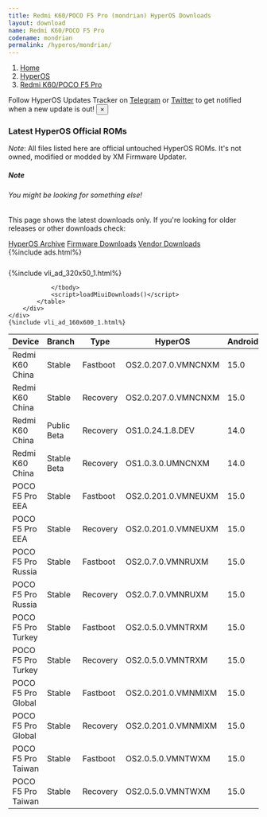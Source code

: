 ```yaml
---
title: Redmi K60/POCO F5 Pro (mondrian) HyperOS Downloads
layout: download
name: Redmi K60/POCO F5 Pro
codename: mondrian
permalink: /hyperos/mondrian/
---
```

<nav aria-label="breadcrumb">
    <ol class="breadcrumb">
        <li class="breadcrumb-item"><a href="/">Home</a></li>
        <li class="breadcrumb-item"><a href="/hyperos/">HyperOS</a></li>
        <li class="breadcrumb-item active" aria-current="page"><a href="/hyperos/mondrian/">Redmi K60/POCO F5 Pro</a></li>
    </ol>
</nav>
<div class="alert alert-primary alert-dismissible fade show" role="alert">
    Follow HyperOS Updates Tracker on <a href="https://t.me/MIUIUpdatesTracker" class="alert-link">Telegram</a>
     or <a href="https://twitter.com/MiFwUpdater" class="alert-link">Twitter</a> to get notified when a new update is out!
    <button type="button" class="close" data-dismiss="alert" aria-label="Close">
        <span aria-hidden="true">&times;</span>
    </button>
</div>

### Latest HyperOS Official ROMs
*Note*: All files listed here are official untouched HyperOS ROMs. It's not owned, modified or modded by XM Firmware Updater.
<div class="card">
  <div class="card-body">
    <h5 class="card-title">Note</h5>
    <h6 class="card-subtitle mb-2 text-muted">You might be looking for something else!</h6>
    <p class="card-text">This page shows the latest downloads only.
     If you're looking for older releases or other downloads check:</p>
    <a href="/archive/hyperos/mondrian/" class="card-link">HyperOS Archive</a>
    <a href="/firmware/mondrian/" class="card-link">Firmware Downloads</a>
    <a href="/vendor/mondrian/" class="card-link">Vendor Downloads</a>
  </div>
</div>
{%include ads.html%}
<div class="row justify-content-center">
    <div class="col-10">
        <div class="table-responsive-md" style="margin-top: 25px;">
            {%include vli_ad_320x50_1.html%}
            <table id="miui" class="display dt-responsive nowrap compact table table-striped table-hover table-sm">
                <thead class="thead-dark">
                    <tr>
                        <th data-ref="device">Device</th>
                        <th data-ref="branch">Branch</th>
                        <th data-ref="type">Type</th>
                        <th data-ref="miui">HyperOS</th>
                        <th data-ref="android">Android</th>
                        <th data-ref="size">Size</th>
                        <th data-ref="size">Date</th>
                        <th data-ref="link">Link</th>
                    </tr>
                </thead>
                <tbody>
                <tr><td>Redmi K60 China</td><td>Stable</td><td>Fastboot</td><td>OS2.0.207.0.VMNCNXM</td><td>15.0</td><td>8.1 GB</td><td>2025-07-25</td><td><a href="/hyperos/mondrian/stable/OS2.0.207.0.VMNCNXM/">Download</a></td></tr>
<tr><td>Redmi K60 China</td><td>Stable</td><td>Recovery</td><td>OS2.0.207.0.VMNCNXM</td><td>15.0</td><td>6.2 GB</td><td>2025-07-28</td><td><a href="/hyperos/mondrian/stable/OS2.0.207.0.VMNCNXM/">Download</a></td></tr>
<tr><td>Redmi K60 China</td><td>Public Beta</td><td>Recovery</td><td>OS1.0.24.1.8.DEV</td><td>14.0</td><td>5.8 GB</td><td>2024-01-12</td><td><a href="/hyperos/mondrian/public beta/OS1.0.24.1.8.DEV/">Download</a></td></tr>
<tr><td>Redmi K60 China</td><td>Stable Beta</td><td>Recovery</td><td>OS1.0.3.0.UMNCNXM</td><td>14.0</td><td>5.8 GB</td><td>2023-12-27</td><td><a href="/hyperos/mondrian/stable beta/OS1.0.3.0.UMNCNXM/">Download</a></td></tr>
<tr><td>POCO F5 Pro EEA</td><td>Stable</td><td>Fastboot</td><td>OS2.0.201.0.VMNEUXM</td><td>15.0</td><td>7.4 GB</td><td>2025-07-11</td><td><a href="/hyperos/mondrian/stable/OS2.0.201.0.VMNEUXM/">Download</a></td></tr>
<tr><td>POCO F5 Pro EEA</td><td>Stable</td><td>Recovery</td><td>OS2.0.201.0.VMNEUXM</td><td>15.0</td><td>5.5 GB</td><td>2025-07-24</td><td><a href="/hyperos/mondrian/stable/OS2.0.201.0.VMNEUXM/">Download</a></td></tr>
<tr><td>POCO F5 Pro Russia</td><td>Stable</td><td>Fastboot</td><td>OS2.0.7.0.VMNRUXM</td><td>15.0</td><td>7.8 GB</td><td>2025-06-17</td><td><a href="/hyperos/mondrian/stable/OS2.0.7.0.VMNRUXM/">Download</a></td></tr>
<tr><td>POCO F5 Pro Russia</td><td>Stable</td><td>Recovery</td><td>OS2.0.7.0.VMNRUXM</td><td>15.0</td><td>5.5 GB</td><td>2025-06-25</td><td><a href="/hyperos/mondrian/stable/OS2.0.7.0.VMNRUXM/">Download</a></td></tr>
<tr><td>POCO F5 Pro Turkey</td><td>Stable</td><td>Fastboot</td><td>OS2.0.5.0.VMNTRXM</td><td>15.0</td><td>6.9 GB</td><td>2025-06-19</td><td><a href="/hyperos/mondrian/stable/OS2.0.5.0.VMNTRXM/">Download</a></td></tr>
<tr><td>POCO F5 Pro Turkey</td><td>Stable</td><td>Recovery</td><td>OS2.0.5.0.VMNTRXM</td><td>15.0</td><td>5.5 GB</td><td>2025-06-30</td><td><a href="/hyperos/mondrian/stable/OS2.0.5.0.VMNTRXM/">Download</a></td></tr>
<tr><td>POCO F5 Pro Global</td><td>Stable</td><td>Fastboot</td><td>OS2.0.201.0.VMNMIXM</td><td>15.0</td><td>7.7 GB</td><td>2025-07-11</td><td><a href="/hyperos/mondrian/stable/OS2.0.201.0.VMNMIXM/">Download</a></td></tr>
<tr><td>POCO F5 Pro Global</td><td>Stable</td><td>Recovery</td><td>OS2.0.201.0.VMNMIXM</td><td>15.0</td><td>5.5 GB</td><td>2025-07-24</td><td><a href="/hyperos/mondrian/stable/OS2.0.201.0.VMNMIXM/">Download</a></td></tr>
<tr><td>POCO F5 Pro Taiwan</td><td>Stable</td><td>Fastboot</td><td>OS2.0.5.0.VMNTWXM</td><td>15.0</td><td>6.8 GB</td><td>2025-06-19</td><td><a href="/hyperos/mondrian/stable/OS2.0.5.0.VMNTWXM/">Download</a></td></tr>
<tr><td>POCO F5 Pro Taiwan</td><td>Stable</td><td>Recovery</td><td>OS2.0.5.0.VMNTWXM</td><td>15.0</td><td>5.4 GB</td><td>2025-06-26</td><td><a href="/hyperos/mondrian/stable/OS2.0.5.0.VMNTWXM/">Download</a></td></tr>

                </tbody>
                <script>loadMiuiDownloads()</script>
            </table>
        </div>
    </div>
    {%include vli_ad_160x600_1.html%}
</div>
